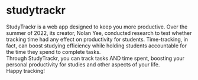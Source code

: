 # studytrackr
StudyTrackr is a web app designed to keep you more productive. Over the summer of 2022, its creator, Nolan Yee, conducted research to test whether tracking time had any effect on productivity for students. Time-tracking, in fact, can boost studying efficiency while holding students accountable for the time they spend to complete tasks. 
<br>
Through StudyTrackr, you can track tasks AND time spent, boosting your personal productivity for studies and other aspects of your life.
<br>
Happy tracking!
